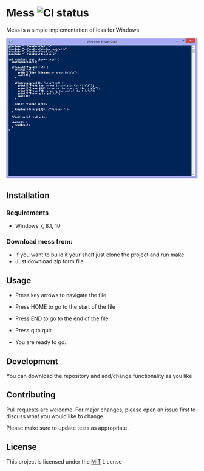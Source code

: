 # Mess ![CI status](https://img.shields.io/badge/build-passing-brightgreen.svg)

Mess is a simple implementation of less for Windows.

![alt text](https://github.com/PanSem/mess/blob/master/ps.png)

## Installation

### Requirements
* Windows 7, 8.1, 10

### Download mess from:
* If you want to build it your shelf just clone the project and run make
* Just download zip form file

## Usage

* Press key arrows to navigate the file
* Press HOME to go to the start of the file
* Press END to go to the end of the file
* Press q to quit

* You are ready to go.

## Development
You can download the repository and add/change functionality as you like

## Contributing
Pull requests are welcome. For major changes, please open an issue first to discuss what you would like to change.

Please make sure to update tests as appropriate.

## License
This project is licensed under the [MIT](https://choosealicense.com/licenses/mit/) License
